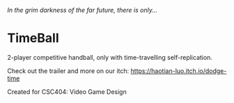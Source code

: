*In the grim darkness of the far future, there is only...*

# TimeBall

2-player competitive handball, only with time-travelling self-replication.

Check out the trailer and more on our itch:
https://haotian-luo.itch.io/dodge-time

Created for CSC404: Video Game Design

